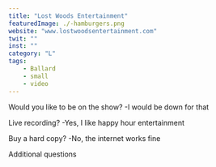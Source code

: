 ```yaml
--- 
title: "Lost Woods Entertainment" 
featuredImage: ./-hamburgers.png 
website: "www.lostwoodsentertainment.com" 
twit: "" 
inst: "" 
category: "L" 
tags: 
    - Ballard
    - small
    - video
--- 
```

Would you like to be on the show? 
-I would be down for that 

Live recording? 
-Yes, I like happy hour entertainment 

Buy a hard copy? 
-No, the internet works fine 

Additional questions 


